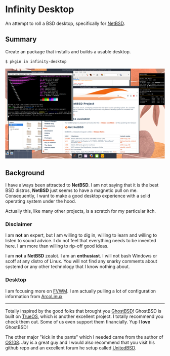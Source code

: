 # Infinity Desktop
An attempt to roll a BSD desktop, specifically for [NetBSD](http://netbsd.org/).

## Summary
Create an package that installs and builds a usable desktop.

```bash
$ pkgin in infinity-desktop
```

![Desktop](screenshots/screen.png)

## Background

I have always been attracted to **NetBSD**. I am not saying that it is the best BSD distros, **NetBSD** just seems to have a magnetic pull on me. Consequently, I want to make a good desktop experience with a solid operating system under the hood.

Actually this, like many other projects, is a scratch for my particular itch.

### Disclaimer
I am **not** an expert, but I am willing to dig in, willing to learn and willing to listen to sound advice. I do not feel that everything needs to be invented here. I am more than willing to rip-off good ideas.

I am __not__ a **NetBSD** zealot. I am an **enthusiast**. I will not bash Windows or scoff at any distro of Linux. You will not find any snarky comments about systemd or any other technology that I know nothing about.


### Desktop
I am focusing more on [FVWM](https://www.fvwm.org/). I am actually pulling a lot of configuration information from [ArcoLinux](https://arcolinux.com/)


---

Totally inspired by the good folks that brought you [GhostBSD](https://github.com/ghostbsd)! GhostBSD is built on [TrueOS](https://www.trueos.org/), which is another excellent project. I totally recommend you check them out. Some of us even support them financially. Yup I **love** GhostBSD!

The other major "kick in the pants" which I needed came from the author of [OS108](https://github.com/OS108/os108.github.io).
Jay is a great guy and I would also recommend that you visit his github repo and an excellent forum he setup called [UnitedBSD](https://unitedbsd.com/).
